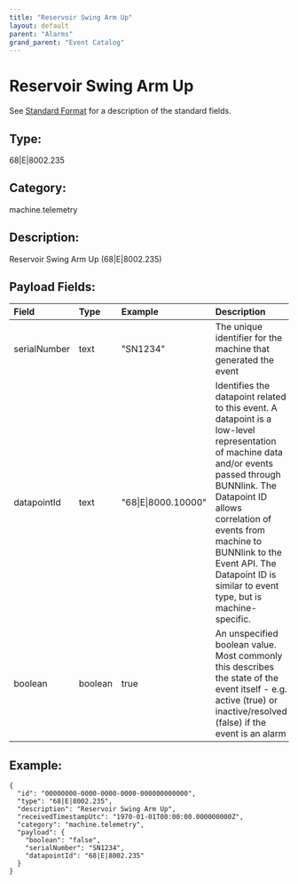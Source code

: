 ```yaml
---
title: "Reservoir Swing Arm Up"
layout: default
parent: "Alarms"
grand_parent: "Event Catalog"
---
```


# Reservoir Swing Arm Up

See [Standard Format](/event-subscriptions/event-format) for a description of the standard fields.

## Type:

68\|E\|8002.235

## Category:

machine.telemetry

## Description: 

Reservoir Swing Arm Up (68\|E\|8002.235)

## Payload Fields:

| Field | Type | Example | Description |
|:------|:-----|:--------|:------------|
| serialNumber | text | "SN1234" | The unique identifier for the machine that generated the event |
| datapointId | text | "68\|E\|8000.10000" | Identifies the datapoint related to this event. A datapoint is a low-level representation of machine data and/or events passed through BUNNlink. The Datapoint ID allows correlation of events from machine to BUNNlink to the Event API. The Datapoint ID is similar to event type, but is machine-specific. |
| boolean | boolean | true | An unspecified boolean value. Most commonly this describes the state of the event itself - e.g. active (true) or inactive/resolved (false) if the event is an alarm |

## Example:

```
{
  "id": "00000000-0000-0000-0000-000000000000",
  "type": "68|E|8002.235",
  "description": "Reservoir Swing Arm Up",
  "receivedTimestampUtc": "1970-01-01T00:00:00.000000000Z",
  "category": "machine.telemetry",
  "payload": {
    "boolean": "false",
    "serialNumber": "SN1234",
    "datapointId": "68|E|8002.235"
  }
}
```
